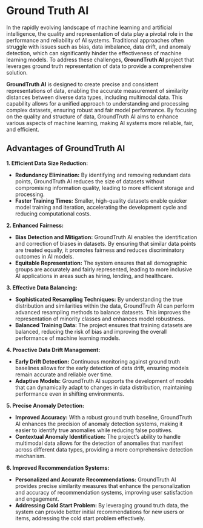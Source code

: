 # Ground Truth AI

In the rapidly evolving landscape of machine learning and artificial intelligence, the quality and representation of data play a pivotal role in the performance and reliability of AI systems. Traditional approaches often struggle with issues such as bias, data imbalance, data drift, and anomaly detection, which can significantly hinder the effectiveness of machine learning models. To address these challenges, **GroundTruth AI** project that leverages ground truth representation of data to provide a comprehensive solution.

**GroundTruth AI** is designed to create precise and consistent representations of data, enabling the accurate measurement of similarity distances between diverse data types, including multimodal data. This capability allows for a unified approach to understanding and processing complex datasets, ensuring robust and fair model performance. By focusing on the quality and structure of data, GroundTruth AI aims to enhance various aspects of machine learning, making AI systems more reliable, fair, and efficient.

## Advantages of GroundTruth AI

**1. Efficient Data Size Reduction:**
   - **Redundancy Elimination:** By identifying and removing redundant data points, GroundTruth AI reduces the size of datasets without compromising information quality, leading to more efficient storage and processing.
   - **Faster Training Times:** Smaller, high-quality datasets enable quicker model training and iteration, accelerating the development cycle and reducing computational costs.

**2. Enhanced Fairness:**
   - **Bias Detection and Mitigation:** GroundTruth AI enables the identification and correction of biases in datasets. By ensuring that similar data points are treated equally, it promotes fairness and reduces discriminatory outcomes in AI models.
   - **Equitable Representation:** The system ensures that all demographic groups are accurately and fairly represented, leading to more inclusive AI applications in areas such as hiring, lending, and healthcare.

**3. Effective Data Balancing:**
   - **Sophisticated Resampling Techniques:** By understanding the true distribution and similarities within the data, GroundTruth AI can perform advanced resampling methods to balance datasets. This improves the representation of minority classes and enhances model robustness.
   - **Balanced Training Data:** The project ensures that training datasets are balanced, reducing the risk of bias and improving the overall performance of machine learning models.

**4. Proactive Data Drift Management:**
   - **Early Drift Detection:** Continuous monitoring against ground truth baselines allows for the early detection of data drift, ensuring models remain accurate and reliable over time.
   - **Adaptive Models:** GroundTruth AI supports the development of models that can dynamically adapt to changes in data distribution, maintaining performance even in shifting environments.

**5. Precise Anomaly Detection:**
   - **Improved Accuracy:** With a robust ground truth baseline, GroundTruth AI enhances the precision of anomaly detection systems, making it easier to identify true anomalies while reducing false positives.
   - **Contextual Anomaly Identification:** The project’s ability to handle multimodal data allows for the detection of anomalies that manifest across different data types, providing a more comprehensive detection mechanism.

**6. Improved Recommendation Systems:**
   - **Personalized and Accurate Recommendations:** GroundTruth AI provides precise similarity measures that enhance the personalization and accuracy of recommendation systems, improving user satisfaction and engagement.
   - **Addressing Cold Start Problem:** By leveraging ground truth data, the system can provide better initial recommendations for new users or items, addressing the cold start problem effectively.
